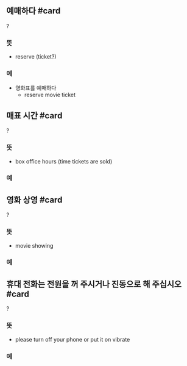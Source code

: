 ## 예매하다 #card
?
### 뜻
- reserve (ticket?)
### 예
- 영화표를 예매하다
	- reserve movie ticket

## 매표 시간 #card
?
### 뜻
- box office hours (time tickets are sold)
### 예

## 영화 상영 #card
?
### 뜻
- movie showing
### 예

## 휴대 전화는 전원을 꺼 주시거나 진동으로 해 주십시오 #card
?
### 뜻
- please turn off your phone or put it on vibrate
### 예
